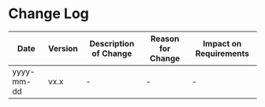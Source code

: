 # Change Log

| Date       | Version | Description of Change | Reason for Change | Impact on Requirements |
| ---------- | ------- | --------------------- | ----------------- | ---------------------- |
| yyyy-mm-dd | vx.x    | -                     | -                 | -                      |
